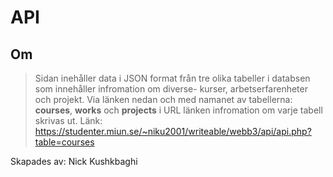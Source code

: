 # API
## Om
> Sidan inehåller data i JSON format från tre olika tabeller i databsen som innehåller infromation om diverse- kurser, arbetserfarenheter och projekt.
Via länken nedan och med namanet av tabellerna: **courses**, **works** och **projects** i URL länken infromation om varje tabell skrivas ut.
Länk: https://studenter.miun.se/~niku2001/writeable/webb3/api/api.php?table=courses

Skapades av: Nick Kushkbaghi